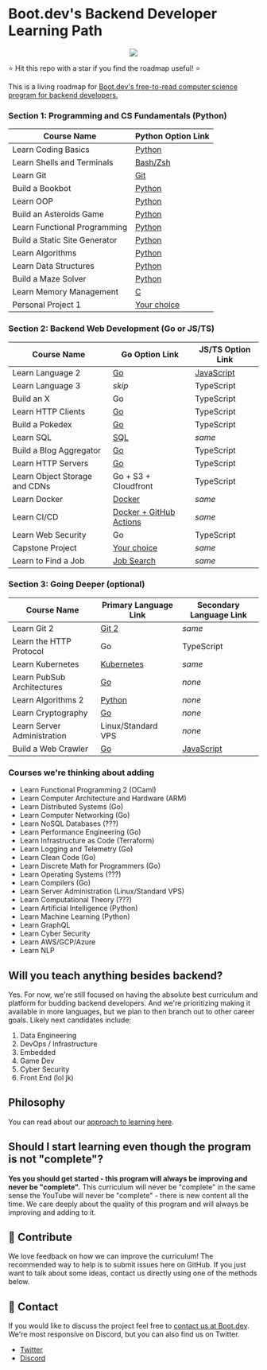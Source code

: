 # Boot.dev's Backend Developer Learning Path

<p align="center">
  <img src="https://github.com/bootdotdev/bootdev/assets/4583705/7a1184f1-bb43-45fa-a363-f18f8309056f" />
</p>

⭐ Hit this repo with a star if you find the roadmap useful! ⭐

This is a living roadmap for [Boot.dev's free-to-read computer science program for backend developers.](https://boot.dev)

### Section 1: Programming and CS Fundamentals (Python)

| Course Name                   | Python Option Link                                                       |
| ----------------------------- | ------------------------------------------------------------------------ |
| Learn Coding Basics           | [Python](https://www.boot.dev/courses/learn-python)                      |
| Learn Shells and Terminals    | [Bash/Zsh](https://www.boot.dev/courses/learn-shells-and-terminals)      |
| Learn Git                     | [Git](https://www.boot.dev/courses/learn-git)                            |
| Build a Bookbot               | [Python](https://www.boot.dev/courses/build-bookbot)                     |
| Learn OOP                     | [Python](https://www.boot.dev/courses/learn-object-oriented-programming) |
| Build an Asteroids Game       | [Python](https://www.boot.dev/courses/build-asteroids)                   |
| Learn Functional Programming  | [Python](https://www.boot.dev/courses/learn-functional-programming)      |
| Build a Static Site Generator | [Python](https://www.boot.dev/courses/build-static-site-generator)       |
| Learn Algorithms              | [Python](https://www.boot.dev/courses/learn-algorithms)                  |
| Learn Data Structures         | [Python](https://www.boot.dev/courses/learn-data-structures)             |
| Build a Maze Solver           | [Python](https://www.boot.dev/courses/build-maze-solver-python)          |
| Learn Memory Management       | [C](https://www.boot.dev/courses/learn-memory-management)                |
| Personal Project 1            | [Your choice](https://www.boot.dev/courses/build-personal-project-1)     |

### Section 2: Backend Web Development (Go or JS/TS)

| Course Name                   | Go Option Link                                                  | JS/TS Option Link                                       |
| ----------------------------- | --------------------------------------------------------------- | ------------------------------------------------------- |
| Learn Language 2              | [Go](https://boot.dev/courses/learn-golang)                     | [JavaScript](https://boot.dev/courses/learn-javascript) |
| Learn Language 3              | _skip_                                                          | TypeScript                                              |
| Build an X                    | Go                                                              | TypeScript                                              |
| Learn HTTP Clients            | [Go](https://boot.dev/courses/learn-http-clients-golang)        | TypeScript                                              |
| Build a Pokedex               | [Go](https://boot.dev/courses/build-pokedex-cli)                | TypeScript                                              |
| Learn SQL                     | [SQL](https://boot.dev/courses/learn-sql)                       | _same_                                                  |
| Build a Blog Aggregator       | [Go](https://boot.dev/courses/build-blog-aggregator)            | TypeScript                                              |
| Learn HTTP Servers            | [Go](https://boot.dev/courses/learn-http-servers)               | TypeScript                                              |
| Learn Object Storage and CDNs | Go + S3 + Cloudfront                                            | TypeScript                                              |
| Learn Docker                  | [Docker](https://boot.dev/courses/learn-docker)                 | _same_                                                  |
| Learn CI/CD                   | [Docker + GitHub Actions](https://boot.dev/courses/learn-ci-cd) | _same_                                                  |
| Learn Web Security            | Go                                                              | TypeScript                                              |
| Capstone Project              | [Your choice](https://boot.dev/courses/build-capstone-project)  | _same_                                                  |
| Learn to Find a Job           | [Job Search](https://www.boot.dev/courses/learn-job-search)     | _same_                                                  |

### Section 3: Going Deeper (optional)

| Course Name                 | Primary Language Link                                        | Secondary Language Link |
| --------------------------- | ------------------------------------------------------------ | ----------------------- |
| Learn Git 2                 | [Git 2](https://www.boot.dev/courses/learn-git-2)            | _same_                  |
| Learn the HTTP Protocol     | Go                                                           | TypeScript              |
| Learn Kubernetes            | [Kubernetes](https://www.boot.dev/courses/learn-kubernetes)  | _same_                  |
| Learn PubSub Architectures  | [Go](https://www.boot.dev/courses/learn-pub-sub)             | _none_                  |
| Learn Algorithms 2          | [Python](https://boot.dev/courses/learn-advanced-algorithms) | _none_                  |
| Learn Cryptography          | [Go](https://boot.dev/courses/learn-cryptography)            | _none_                  |
| Learn Server Administration | Linux/Standard VPS                                           | _none_                  |
| Build a Web Crawler         | [Go](https://www.boot.dev/courses/build-web-crawler-golang)  | [JavaScript](https://www.boot.dev/courses/build-web-crawler-javascript) |


### Courses we're thinking about adding

- Learn Functional Programming 2 (OCaml)
- Learn Computer Architecture and Hardware (ARM)
- Learn Distributed Systems (Go)
- Learn Computer Networking (Go)
- Learn NoSQL Databases (???)
- Learn Performance Engineering (Go)
- Learn Infrastructure as Code (Terraform)
- Learn Logging and Telemetry (Go)
- Learn Clean Code (Go)
- Learn Discrete Math for Programmers (Go)
- Learn Operating Systems (???)
- Learn Compilers (Go)
- Learn Server Administration (Linux/Standard VPS)
- Learn Computational Theory (???)
- Learn Artificial Intelligence (Python)
- Learn Machine Learning (Python)
- Learn GraphQL
- Learn Cyber Security
- Learn AWS/GCP/Azure
- Learn NLP

## Will you teach anything besides backend?

Yes. For now, we're still focused on having the absolute best curriculum and platform for budding backend developers. And we're prioritizing making it available in more languages, but we plan to then branch out to other career goals. Likely next candidates include:

1. Data Engineering
2. DevOps / Infrastructure
3. Embedded
4. Game Dev
5. Cyber Security
6. Front End (lol jk)

## Philosophy

You can read about our [approach to learning here](https://blog.boot.dev/about/).

## Should I start learning even though the program is not "complete"?

**Yes you should get started - this program will always be improving and never be "complete".** This curriculum will never be "complete" in the same sense the YouTube will never be "complete" - there is new content all the time. We care deeply about the quality of this program and will always be improving and adding to it.

## 👏 Contribute

We love feedback on how we can improve the curriculum! The recommended way to help is to submit issues here on GitHub. If you just want to talk about some ideas, contact us directly using one of the methods below.

## 💬 Contact

If you would like to discuss the project feel free to [contact us at Boot.dev](https://blog.boot.dev/contact/). We're most responsive on Discord, but you can also find us on Twitter.

- [Twitter](https://twitter.com/bootdotdev)
- [Discord](https://boot.dev/community)

